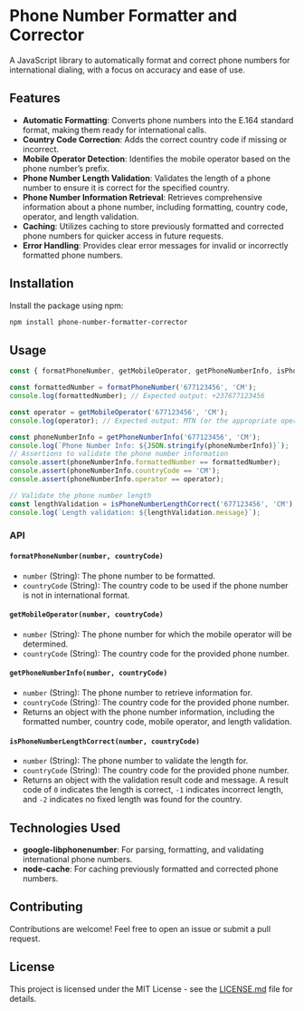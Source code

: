 # Phone Number Formatter and Corrector

A JavaScript library to automatically format and correct phone numbers for international dialing, with a focus on accuracy and ease of use.

## Features
- **Automatic Formatting**: Converts phone numbers into the E.164 standard format, making them ready for international calls.
- **Country Code Correction**: Adds the correct country code if missing or incorrect.
- **Mobile Operator Detection**: Identifies the mobile operator based on the phone number’s prefix.
- **Phone Number Length Validation**: Validates the length of a phone number to ensure it is correct for the specified country.
- **Phone Number Information Retrieval**: Retrieves comprehensive information about a phone number, including formatting, country code, operator, and length validation.
- **Caching**: Utilizes caching to store previously formatted and corrected phone numbers for quicker access in future requests.
- **Error Handling**: Provides clear error messages for invalid or incorrectly formatted phone numbers.

## Installation
Install the package using npm:

```sh
npm install phone-number-formatter-corrector
```

## Usage

```javascript
const { formatPhoneNumber, getMobileOperator, getPhoneNumberInfo, isPhoneNumberLengthCorrect } = require('phone-number-formatter-corrector');

const formattedNumber = formatPhoneNumber('677123456', 'CM');
console.log(formattedNumber); // Expected output: +237677123456

const operator = getMobileOperator('677123456', 'CM');
console.log(operator); // Expected output: MTN (or the appropriate operator for this number)

const phoneNumberInfo = getPhoneNumberInfo('677123456', 'CM');
console.log(`Phone Number Info: ${JSON.stringify(phoneNumberInfo)}`);
// Assertions to validate the phone number information
console.assert(phoneNumberInfo.formattedNumber == formattedNumber);
console.assert(phoneNumberInfo.countryCode == 'CM');
console.assert(phoneNumberInfo.operator == operator);

// Validate the phone number length
const lengthValidation = isPhoneNumberLengthCorrect('677123456', 'CM');
console.log(`Length validation: ${lengthValidation.message}`);
```

### API

#### `formatPhoneNumber(number, countryCode)`
- `number` (String): The phone number to be formatted.
- `countryCode` (String): The country code to be used if the phone number is not in international format.

#### `getMobileOperator(number, countryCode)`
- `number` (String): The phone number for which the mobile operator will be determined.
- `countryCode` (String): The country code for the provided phone number.

#### `getPhoneNumberInfo(number, countryCode)`
- `number` (String): The phone number to retrieve information for.
- `countryCode` (String): The country code for the provided phone number.
- Returns an object with the phone number information, including the formatted number, country code, mobile operator, and length validation.

#### `isPhoneNumberLengthCorrect(number, countryCode)`
- `number` (String): The phone number to validate the length for.
- `countryCode` (String): The country code for the provided phone number.
- Returns an object with the validation result code and message. A result code of `0` indicates the length is correct, `-1` indicates incorrect length, and `-2` indicates no fixed length was found for the country.

## Technologies Used
- **google-libphonenumber**: For parsing, formatting, and validating international phone numbers.
- **node-cache**: For caching previously formatted and corrected phone numbers.

## Contributing
Contributions are welcome! Feel free to open an issue or submit a pull request.

## License
This project is licensed under the MIT License - see the [LICENSE.md](LICENSE.md) file for details.
```

